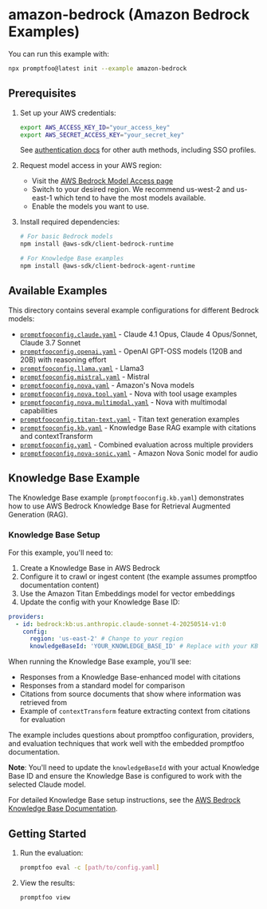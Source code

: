 # amazon-bedrock (Amazon Bedrock Examples)

You can run this example with:

```bash
npx promptfoo@latest init --example amazon-bedrock
```

## Prerequisites

1. Set up your AWS credentials:

   ```bash
   export AWS_ACCESS_KEY_ID="your_access_key"
   export AWS_SECRET_ACCESS_KEY="your_secret_key"
   ```

   See [authentication docs](https://www.promptfoo.dev/docs/providers/aws-bedrock/#authentication) for other auth methods, including SSO profiles.

2. Request model access in your AWS region:
   - Visit the [AWS Bedrock Model Access page](https://us-west-2.console.aws.amazon.com/bedrock/home?region=us-west-2#/modelaccess)
   - Switch to your desired region. We recommend us-west-2 and us-east-1 which tend to have the most models available.
   - Enable the models you want to use.
3. Install required dependencies:

   ```bash
   # For basic Bedrock models
   npm install @aws-sdk/client-bedrock-runtime

   # For Knowledge Base examples
   npm install @aws-sdk/client-bedrock-agent-runtime
   ```

## Available Examples

This directory contains several example configurations for different Bedrock models:

- [`promptfooconfig.claude.yaml`](promptfooconfig.claude.yaml) - Claude 4.1 Opus, Claude 4 Opus/Sonnet, Claude 3.7 Sonnet
- [`promptfooconfig.openai.yaml`](promptfooconfig.openai.yaml) - OpenAI GPT-OSS models (120B and 20B) with reasoning effort
- [`promptfooconfig.llama.yaml`](promptfooconfig.llama.yaml) - Llama3
- [`promptfooconfig.mistral.yaml`](promptfooconfig.mistral.yaml) - Mistral
- [`promptfooconfig.nova.yaml`](promptfooconfig.nova.yaml) - Amazon's Nova models
- [`promptfooconfig.nova.tool.yaml`](promptfooconfig.nova.tool.yaml) - Nova with tool usage examples
- [`promptfooconfig.nova.multimodal.yaml`](promptfooconfig.nova.multimodal.yaml) - Nova with multimodal capabilities
- [`promptfooconfig.titan-text.yaml`](promptfooconfig.titan-text.yaml) - Titan text generation examples
- [`promptfooconfig.kb.yaml`](promptfooconfig.kb.yaml) - Knowledge Base RAG example with citations and contextTransform
- [`promptfooconfig.yaml`](promptfooconfig.yaml) - Combined evaluation across multiple providers
- [`promptfooconfig.nova-sonic.yaml`](promptfooconfig.nova-sonic.yaml) - Amazon Nova Sonic model for audio

## Knowledge Base Example

The Knowledge Base example (`promptfooconfig.kb.yaml`) demonstrates how to use AWS Bedrock Knowledge Base for Retrieval Augmented Generation (RAG).

### Knowledge Base Setup

For this example, you'll need to:

1. Create a Knowledge Base in AWS Bedrock
2. Configure it to crawl or ingest content (the example assumes promptfoo documentation content)
3. Use the Amazon Titan Embeddings model for vector embeddings
4. Update the config with your Knowledge Base ID:

```yaml
providers:
  - id: bedrock:kb:us.anthropic.claude-sonnet-4-20250514-v1:0
    config:
      region: 'us-east-2' # Change to your region
      knowledgeBaseId: 'YOUR_KNOWLEDGE_BASE_ID' # Replace with your KB ID
```

When running the Knowledge Base example, you'll see:

- Responses from a Knowledge Base-enhanced model with citations
- Responses from a standard model for comparison
- Citations from source documents that show where information was retrieved from
- Example of `contextTransform` feature extracting context from citations for evaluation

The example includes questions about promptfoo configuration, providers, and evaluation techniques that work well with the embedded promptfoo documentation.

**Note**: You'll need to update the `knowledgeBaseId` with your actual Knowledge Base ID and ensure the Knowledge Base is configured to work with the selected Claude model.

For detailed Knowledge Base setup instructions, see the [AWS Bedrock Knowledge Base Documentation](https://docs.aws.amazon.com/bedrock/latest/userguide/knowledge-base.html).

## Getting Started

1. Run the evaluation:

   ```bash
   promptfoo eval -c [path/to/config.yaml]
   ```

2. View the results:

   ```bash
   promptfoo view
   ```
